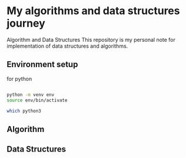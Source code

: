 # My algorithms and data structures journey

Algorithm and Data Structures
This repository is my personal note for implementation of data structures and algorithms.



## Environment setup

for python 

```bash

python -m venv env
source env/bin/activate

which python3

```


## Algorithm

## Data Structures
